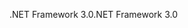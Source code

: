 <span data-ttu-id="fef21-101">.NET Framework 3.0</span><span class="sxs-lookup"><span data-stu-id="fef21-101">.NET Framework 3.0</span></span>